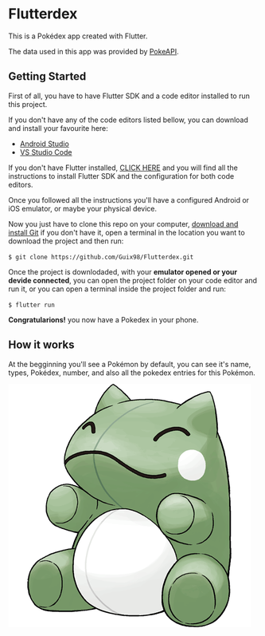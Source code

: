 # Flutterdex

This is a Pokédex app created with Flutter.

The data used in this app was provided by [PokeAPI](https://pokeapi.co/).

## Getting Started

First of all, you have to have Flutter SDK and a code editor installed to run this project.

If you don't have any of the code editors listed bellow, you can download and install your favourite here:

- [Android Studio](https://developer.android.com/studio)
- [VS Studio Code](https://code.visualstudio.com/download)

If you don't have Flutter installed, [CLICK HERE](https://docs.flutter.dev/get-started/install) and you will find all the instructions to install Flutter SDK and the configuration for both code editors.

Once you followed all the instructions you'll have a configured Android or iOS emulator, or maybe your physical device.

Now you just have to clone this repo on your computer,
[download and install Git](https://git-scm.com/downloads) if you don't have it, open a terminal in the location you want to download the project and then run:

`$ git clone https://github.com/Guix98/Flutterdex.git`

Once the project is downlodaded, with your **emulator opened or your devide connected**, you can open the project folder on your code editor and run it, or you can open a terminal inside the project folder and run:

`$ flutter run`

**Congratularions!** you now have a Pokedex in your phone.

## How it works

At the begginning you'll see a Pokémon by default, you can see it's name, types, Pokédex, number, and also all the pokedex entries for this Pokémon.

![](https://raw.githubusercontent.com/Guix98/Flutterdex/master/assets/substitute.png)